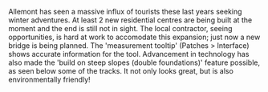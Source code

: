 ---
---

Allemont has seen a massive influx of tourists these last years seeking winter adventures. At least 2 new residential centres are being built at the moment and the end is still not in sight.
The local contractor, seeing opportunities, is hard at work to accomodate this expansion; just now a new bridge is being planned. The 'measurement tooltip' (Patches > Interface) shows accurate information for the tool. Advancement in technology has also made the 'build on steep slopes (double foundations)' feature possible, as seen below some of the tracks. It not only looks great, but is also environmentally friendly!
